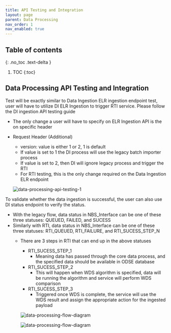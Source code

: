 ```yaml
---
title: API Testing and Integration
layout: page
parent: Data Processing
nav_order: 1
nav_enabled: true
---
```


## Table of contents
{: .no_toc .text-delta }

1. TOC
{:toc}

## Data Processing API Testing and Integration
Test will be exactly similar to Data Ingestion ELR ingestion endpoint test, user will have to utilize DI ELR Ingestion to trigger RTI service. Please follow the DI ingestion API testing guide

- The only change a user will have to specify on ELR Ingestion API is the on specific header
- Request Header (Additional)
  -  version: value is either 1 or 2, 1 is default
  -  If value is set to 1 the DI process will use the legacy batch importer process
  -  If value is set to 2, then DI will ignore legacy process and trigger the RTI
    - For RTI testing, this is the only change required on the Data Ingestion ELR endpoint

  ![data-processing-api-testing-1](/just-the-doc/docs/6_microservices_deployment/images/data-processing-api-testing-1.jpg)
 
To validate whether the data ingestion is successful, the user can also use DI status endpoint to verify the status.

- With the legacy flow, data status in NBS_Interface can be one of these three statuses: QUEUED, FAILED, and SUCESS
- Similarly with RTI, data status in NBS_Interface can be one of these three statuses: RTI_QUEUED, RTI_FAILURE, and RTI_SUCESS_STEP_N
  - There are 3 steps in RTI that can end up in the above statuses
    - RTI_SUCESS_STEP_1
      - Meaning data has passed through the core data process, and the specified data should be available in ODSE database
    - RTI_SUCESS_STEP_2
      - This will happen when WDS algorithm is specified, data will be running the algorithm and service will perform WDS comparison
    - RTI_SUCESS_STEP_3
      - Triggered once WDS is complete, the service will use the WDS result and assign the appropriate action for the ingested payload

    ![data-processing-flow-diagram](/just-the-doc/docs/6_microservices_deployment/images/data-processing-api-testing-2.jpg)

    ![data-processing-flow-diagram](/just-the-doc/docs/6_microservices_deployment/images/data-processing-api-testing-3.jpg)

    
